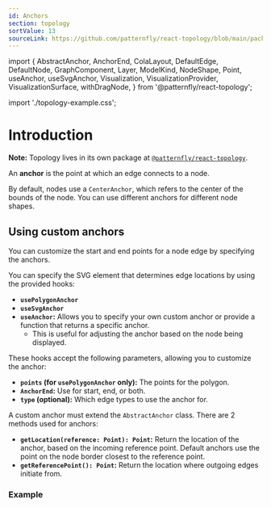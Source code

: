 ```yaml
---
id: Anchors
section: topology
sortValue: 13
sourceLink: https://github.com/patternfly/react-topology/blob/main/packages/module/patternfly-docs/content/examples/TopologyAnchorsDemo.tsx
---
```


import {
  AbstractAnchor,
  AnchorEnd,
  ColaLayout,
  DefaultEdge,
  DefaultNode,
  GraphComponent,
  Layer,
  ModelKind,
  NodeShape,
  Point,
  useAnchor,
  useSvgAnchor,
  Visualization,
  VisualizationProvider,
  VisualizationSurface,
  withDragNode,
} from '@patternfly/react-topology';

import './topology-example.css';

# Introduction

**Note:** Topology lives in its own package at [`@patternfly/react-topology`](https://www.npmjs.com/package/@patternfly/react-topology).

An **anchor** is the point at which an edge connects to a node.

By default, nodes use a `CenterAnchor`, which refers to the center of the bounds of the node. You can use different anchors for different node shapes.

## Using custom anchors

You can customize the start and end points for a node edge by specifying the anchors.

You can specify the SVG element that determines edge locations by using the provided hooks: 
- **`usePolygonAnchor`**
- **`useSvgAnchor`**
- **`useAnchor`:** Allows you to specify your own custom anchor or provide a function that returns a specific anchor.
  - This is useful for adjusting the anchor based on the node being displayed.

These hooks accept the following parameters, allowing you to customize the anchor:

- **`points` (for `usePolygonAnchor` only):** The points for the polygon.
- **`AnchorEnd`:** Use for start, end, or both.
- **`type` (optional):** Which edge types to use the anchor for.

A custom anchor must extend the `AbstractAnchor` class. There are 2 methods used for anchors:

- **`getLocation(reference: Point): Point`:** Return the location of the anchor, based on the incoming reference point. Default anchors use the point on the node border closest to the reference point.
- **`getReferencePoint(): Point`:** Return the location where outgoing edges initiate from.

### Example

```ts file="./TopologyAnchorsDemo.tsx"
```
